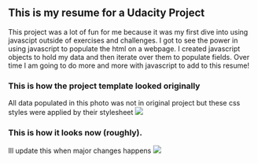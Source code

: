 ## This is my resume for a Udacity Project

This project was a lot of fun for me because it was my first dive into using javascipt outside of exercises and challenges. I got to see the power in using javascript to populate the html on a webpage. I created javascript objects to hold my data and then iterate over them to populate fields. Over time I am going to do more and more with javascript to add to this resume!

### This is how the project template looked originally
All data populated in this photo was not in original project but these css styles were applied by their stylesheet
![](http://i.imgur.com/pWU1Xbl.png)

### This is how it looks now (roughly).
Ill update this when major changes happens
![](http://imgur.com/CXEgVdG)

